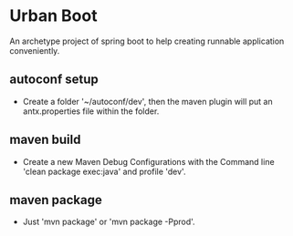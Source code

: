 # Urban Boot

An archetype project of spring boot to help creating runnable application conveniently.

## autoconf setup

- Create a folder '~/autoconf/dev', then the maven plugin will put an antx.properties file within the folder.

## maven build

- Create a new Maven Debug Configurations with the Command line 'clean package exec:java' and profile 'dev'.

## maven package

- Just 'mvn package' or 'mvn package -Pprod'.
